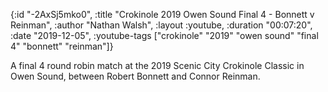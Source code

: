 {:id "-2AxSj5mko0",
 :title "Crokinole 2019 Owen Sound Final 4 - Bonnett v Reinman",
 :author "Nathan Walsh",
 :layout :youtube,
 :duration "00:07:20",
 :date "2019-12-05",
 :youtube-tags
 ["crokinole" "2019" "owen sound" "final 4" "bonnett" "reinman"]}


A final 4 round robin match at the 2019 Scenic City Crokinole Classic in Owen Sound, between Robert Bonnett and Connor Reinman.
